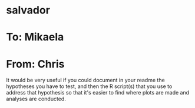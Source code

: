 # salvador


# To: Mikaela
# From: Chris

It would be very useful if you could document in your readme the hypotheses you have to test, and then the R script(s) that you use to address that hypothesis so that it's easier to find where plots are made and analyses are conducted.

